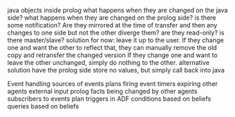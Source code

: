 java objects inside prolog
    what happens when they are changed on the java side?
    what happens when they are changed on the prolog side?
    is there some notification?
    Are they mirrored at the time of transfer and then any changes to one side but not the other diverge them?
    are they read-only?
    is there master/slave?
    solution for now: leave it up to the user. 
        If they change one and want the other to reflect that, they can manually remove the old copy and retransfer the changed version
        If they change one and want to leave the other unchanged, simply do nothing to the other.
    alternative solution
        have the prolog side store no values, but simply call back into java

Event handling
    sources of events
        plans firing event
        timers expiring
        other agents
        external input
        prolog facts being changed by other agents
    subscribers to events
        plan triggers in ADF
        conditions based on beliefs
        queries based on beliefs
